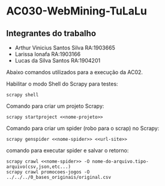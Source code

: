 # AC030-WebMining-TuLaLu
## Integrantes do trabalho
- Arthur Vinicius Santos Silva  RA:1903665
- Larissa Ionafa                RA:1903166
- Lucas da Silva Santos         RA:1904201

Abaixo comandos utilizados para a execução da AC02.

Habilitar o modo Shell do Scrapy para testes:

```shell
scrapy shell   
```


Comando para criar um projeto Scrapy:

```shell
scrapy startproject <<nome-projeto>>
```

Comando para criar um spider (robo para o scrap) no Scrapy:

```shell
scrapy genspider <<nome-spider>> <<url-site>>
```

comando para executar spider e salvar o retorno:

```shell
scrapy crawl <<nome-spider>> -O nome-do-arquivo.tipo-arquivo(csv,json,etc...)
scrapy crawl promocoes-jogos -O ../../../0_bases_originais/original.csv
```
